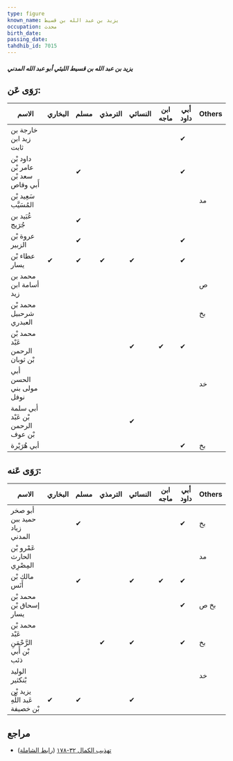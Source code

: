 ```yaml
---
type: figure
known_name: يزيد بن عبد الله بن قسيط
occupation: محدث
birth_date:
passing_date:
tahdhib_id: 7015
---
```

##### يزيد بن عبد الله بن قسيط الليثي أبو عبد الله المدني

## رَوَى عَن:
| الاسم                               | البخاري | مسلم | الترمذي | النسائي | ابن ماجه | أبي داود | Others |
| ----------------------------------- | ------- | ---- | ------- | ------- | -------- | -------- | ------ |
| خارجة بن زيد ابن ثابت               |         |      |         |         |          | ✔        |        |
| داود بْن عامر بْن سعد بْن أَبي وقاص |         | ✔    |         |         |          | ✔        |        |
| سَعِيد بْن المُسَيَّب               |         |      |         |         |          |          | مد     |
| عُبَيد بن جُرَيج                    |         | ✔    |         |         |          |          |        |
| عروة بْن الزبير                     |         | ✔    |         |         |          | ✔        |        |
| عطاء بْن يسار                       | ✔       | ✔    | ✔       | ✔       |          | ✔        |        |
| محمد بن أسامة ابن زيد               |         |      |         |         |          |          | ص      |
| محمد بْن شرحبيل العبدري             |         |      |         |         |          |          | بخ     |
| محمد بْن عَبْد الرحمن بْن ثوبان     |         |      |         | ✔       | ✔        | ✔        |        |
| أبي الحسن مولى بني نوفل             |         |      |         |         |          |          | خد     |
| أبي سلمة بْن عَبْد الرحمن بْن عوف   |         |      |         | ✔       |          |          |        |
| أبي هُرَيْرة                        |         |      |         |         |          | ✔        | بخ     |
## رَوَى عَنه:
| الاسم                                   | البخاري | مسلم | الترمذي | النسائي | ابن ماجه | أبي داود | Others |
| --------------------------------------- | ------- | ---- | ------- | ------- | -------- | -------- | ------ |
| أبو صخر حميد ببن زياد المدني            |         | ✔    |         |         |          | ✔        | بخ     |
| عَمْرو بْن الحارث المِصْرِي             |         |      |         |         |          |          | مد     |
| مالك بْن أَنَس                          |         | ✔    |         | ✔       | ✔        | ✔        |        |
| محمد بْن إسحاق بْن يسار                 |         |      |         |         |          | ✔        | بخ ص   |
| محمد بْن عَبْد الرَّحْمَنِ بْن أَبي ذئب |         |      | ✔       | ✔       |          | ✔        | بخ     |
| الوليد بْنكثير                          |         |      |         |         |          |          | خد     |
| يزيد بْن عَبد اللَّهِ بْن خصيفة         | ✔       | ✔    |         | ✔       |          |          |        |
## مراجع
- [تهذيب الكمال ٣٢-١٧٨](obsidian://open?vault=Tahdhib-al-Kamal&file=Figures/٧٠١٥-يزيد%20بن%20عبد%20الله%20بن%20قسيط%20الليثي%20أبو%20عبد%20الله%20المدني) ([رابط الشاملة](https://shamela.ws/book/3722/17292))